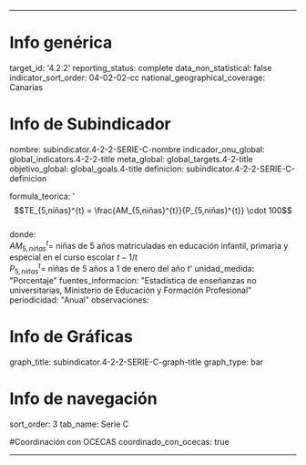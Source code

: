 ---

# Info genérica
target_id: '4.2.2'
reporting_status: complete
data_non_statistical: false
indicator_sort_order: 04-02-02-cc
national_geographical_coverage: Canarias

# Info de Subindicador
nombre: subindicator.4-2-2-SERIE-C-nombre
indicador_onu_global: global_indicators.4-2-2-title
meta_global: global_targets.4-2-title
objetivo_global: global_goals.4-title
definicion: subindicator.4-2-2-SERIE-C-definicion

formula_teorica: '$$TE_{5,niñas}^{t} = \frac{AM_{5,niñas}^{t}}{P_{5,niñas}^{t}} \cdot 100$$ <br>
donde: <br>
$AM_{5,niñas}^{t} =$ niñas de 5 años matriculadas en educación infantil, primaria y especial en el curso escolar $t-1/t$ <br>
$P_{5,niñas}^{t} =$ niñas de 5 años a 1 de enero del año $t$'
unidad_medida: "Porcentaje"
fuentes_informacion: "Estadística de enseñanzas no universitarias, Ministerio de Educación y Formación Profesional"
periodicidad: "Anual"
observaciones:

# Info de Gráficas
graph_title: subindicator.4-2-2-SERIE-C-graph-title
graph_type: bar

# Info de navegación
sort_order: 3
tab_name: Serie C

#Coordinación con OCECAS
coordinado_con_ocecas: true

---
